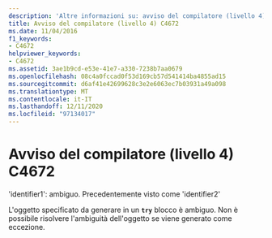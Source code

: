 ```yaml
---
description: 'Altre informazioni su: avviso del compilatore (livello 4) C4672'
title: Avviso del compilatore (livello 4) C4672
ms.date: 11/04/2016
f1_keywords:
- C4672
helpviewer_keywords:
- C4672
ms.assetid: 3ae1b9cd-e53e-41e7-a330-7238b7aa0679
ms.openlocfilehash: 08c4a0fccad0f53d169cb57d541414ba4855ad15
ms.sourcegitcommit: d6af41e42699628c3e2e6063ec7b03931a49a098
ms.translationtype: MT
ms.contentlocale: it-IT
ms.lasthandoff: 12/11/2020
ms.locfileid: "97134017"
---
```

# <a name="compiler-warning-level-4-c4672"></a>Avviso del compilatore (livello 4) C4672

'identifier1': ambiguo. Precedentemente visto come 'identifier2'

L'oggetto specificato da generare in un **`try`** blocco è ambiguo. Non è possibile risolvere l'ambiguità dell'oggetto se viene generato come eccezione.
